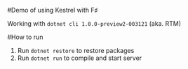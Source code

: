 #Demo of using Kestrel with F♯

Working with `dotnet cli 1.0.0-preview2-003121` (aka. RTM)

#How to run

1. Run `dotnet restore` to restore packages
1. Run `dotnet run` to compile and start server
